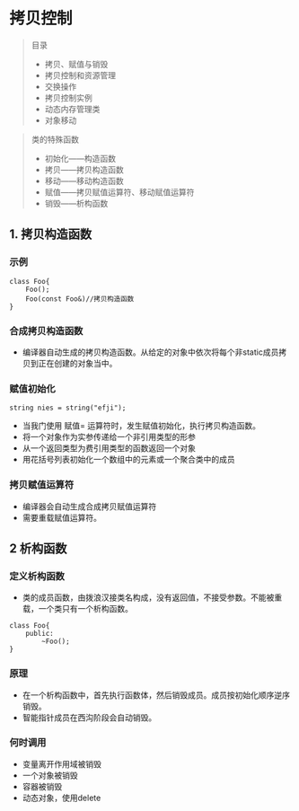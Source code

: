 # 拷贝控制

> 目录
> * 拷贝、赋值与销毁
> * 拷贝控制和资源管理
> * 交换操作
> * 拷贝控制实例
> * 动态内存管理类
> * 对象移动

> 类的特殊函数
> * 初始化——构造函数
> * 拷贝——拷贝构造函数
> * 移动——移动构造函数
> * 赋值——拷贝赋值运算符、移动赋值运算符
> * 销毁——析构函数


## 1. 拷贝构造函数

### 示例
```
class Foo{
    Foo();
    Foo(const Foo&)//拷贝构造函数
}
```
### 合成拷贝构造函数

* 编译器自动生成的拷贝构造函数。从给定的对象中依次将每个非static成员拷贝到正在创建的对象当中。

### 赋值初始化

```
string nies = string("efji");
```
* 当我门使用 赋值= 运算符时，发生赋值初始化，执行拷贝构造函数。
* 将一个对象作为实参传递给一个非引用类型的形参
* 从一个返回类型为费引用类型的函数返回一个对象
* 用花括号列表初始化一个数组中的元素或一个聚合类中的成员

### 拷贝赋值运算符

* 编译器会自动生成合成拷贝赋值运算符
* 需要重载赋值运算符。

## 2 析构函数

### 定义析构函数
* 类的成员函数，由拨浪汉接类名构成，没有返回值，不接受参数。不能被重载，一个类只有一个析构函数。

```
class Foo{
    public:
        ~Foo();
}
```
### 原理
* 在一个析构函数中，首先执行函数体，然后销毁成员。成员按初始化顺序逆序销毁。
* 智能指针成员在西沟阶段会自动销毁。

### 何时调用
* 变量离开作用域被销毁
* 一个对象被销毁
* 容器被销毁
* 动态对象，使用delete






